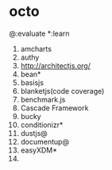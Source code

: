octo
====

@:evaluate
*:learn

1. amcharts
2. authy
3. http://architectjs.org/
4. bean*
5. basisjs
6. blanketjs(code coverage)
7. benchmark.js
8. Cascade Framework
9. bucky
10. conditionizr*
11. dustjs@
12. documentup@
13. easyXDM*
14. 

